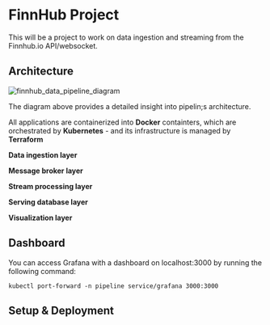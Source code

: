 # FinnHub Project
This will be a project to work on data ingestion and streaming from the Finnhub.io API/websocket.


## Architecture
![finnhub_data_pipeline_diagram](https://user-images.githubusercontent.com/75480707/218998119-12d514ef-8e10-40e7-a638-afaa728e6b4f.png)

The diagram above provides a detailed insight into pipelin;s architecture.

All applications are containerized into **Docker** containters, which are orchestrated by **Kubernetes** - and its infrastructure is managed by **Terraform**

**Data ingestion layer** 

**Message broker layer**

**Stream processing layer**

**Serving database layer**

**Visualization layer**

## Dashboard

You can access Grafana with a dashboard on localhost:3000 by running the following command:
```
kubectl port-forward -n pipeline service/grafana 3000:3000
```


## Setup & Deployment